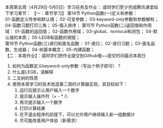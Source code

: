 本周第五周（4月29日-5月5日）学习任务及作业：
请同学们至少完成腾讯课堂如下学习章节：
【一：章节学习】
第14节  Python函数(一)定义和参数：    
        01-函数定义传参和默认值；
        02-可变参数；
        03-keyword-only参数和参数解构；
        04-函数习题打印三角；
        05-插入排序；
第15节  Python函数(二)返回值和作用域：
        01-函数的返回值；
        02-函数作用域；
        03-global、nonlocal和闭包；
        04-默认值的本质；
        05-LEGB和函数的销毁；   
第16节  Python函数(三)递归和匿名函数：
        01-递归；
        02-递归习题；
        03-匿名函数、生成器；
        04-树基本概念；
        05-内建函数；        
【二：本周作业】：请同学们把作业提交到Github哦~~提交时间最迟本周日
1. 如何为函数定义keyword-only参数（写出个例子即可）？
2. 什么是LEGB，请解释
3. 二叉树的性质
4. 使用本周学习的技术改造第二周的计算器实现，其目标如下：
     1. 运行后提示让用户输入一个数字
     2. 提示输入操作符（+ - * /）
     3. 再次提示输入一个数字
     4. 打印计算结果
     5. 在不退出程序的前提下，可以允许用户继续输入新一组数据计
     6. 尽可能改善用户体验（新需求） 

